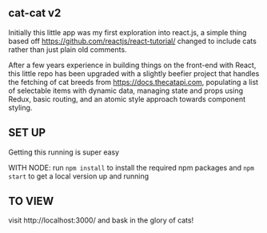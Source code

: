## cat-cat v2

Initially this little app was my first exploration into react.js, a simple thing based off https://github.com/reactjs/react-tutorial/ changed to include cats rather than just plain old comments.

After a few years experience in building things on the front-end with React, this little repo has been upgraded with a slightly beefier project that handles the fetching of cat breeds from https://docs.thecatapi.com, populating a list of selectable items with dynamic data, managing state and props using Redux, basic routing, and an atomic style approach towards component styling.

## SET UP

Getting this running is super easy

WITH NODE:
run `npm install` to install the required npm packages and `npm start` to get a local version up and running

## TO VIEW 

visit http://localhost:3000/ and bask in the glory of cats!